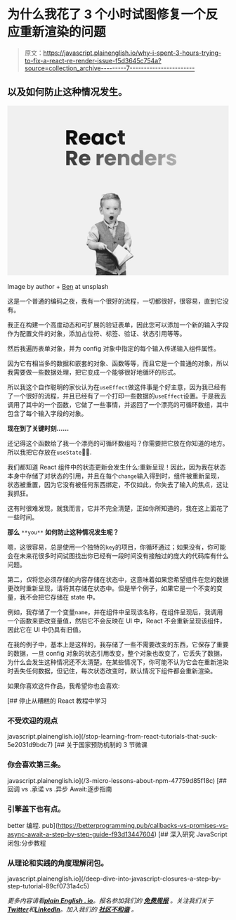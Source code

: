 # 为什么我花了 3 个小时试图修复一个反应重新渲染的问题

> 原文：<https://javascript.plainenglish.io/why-i-spent-3-hours-trying-to-fix-a-react-re-render-issue-f5d3645c754a?source=collection_archive---------7----------------------->

## 以及如何防止这种情况发生。

![](img/ec573df933fa8f6b77ebc55a5c191c37.png)

Image by author + [Ben](https://unsplash.com/@benwhitephotography) at unsplash

这是一个普通的编码之夜，我有一个很好的流程，一切都很好，很容易，直到它没有。

我正在构建一个高度动态和可扩展的验证表单，因此您可以添加一个新的输入字段作为配置文件的对象，添加占位符、标签、验证、状态引用等等。

然后我遍历表单对象，并为 config 对象中指定的每个输入传递输入组件属性。

因为它有相当多的数据和嵌套的对象、函数等等，而且它是一个普通的对象，所以我需要做一些数据处理，把它变成一个能够很好地循环的形式。

所以我这个自作聪明的家伙认为在`useEffect`做这件事是个好主意，因为我已经有了一个很好的流程，并且已经有了一个打印一些数据的`useEffect`设置。于是我去调用了其中的一个函数，它做了一些事情，并返回了一个漂亮的可循环数组，其中包含了每个输入字段的对象。

**现在到了关键时刻……**

还记得这个函数给了我一个漂亮的可循环数组吗？你需要把它放在你知道的地方。所以我把它存放在`useState️`🤦‍♂️.

我们都知道 React 组件中的状态更新会发生什么:重新呈现！因此，因为我在状态本身中存储了对状态的引用，并且在每个`change`输入得到时，组件被重新呈现，状态被重置，因为它没有被任何东西绑定，不仅如此，你失去了输入的焦点，这让我抓狂。

这有时很难发现，就我而言，它并不完全清楚，正如你所知道的，我在这上面花了一些时间。

**那么** `**you**` **如何防止这种情况发生呢？**

嗯，这很容易，总是使用一个独特的`key`的项目，你循环通过；如果没有，你可能会在未来花很多时间试图找出你已经有一段时间没有接触过的庞大的代码库有什么问题。

第二，*仅*将您必须存储的内容存储在状态中，这意味着如果您希望组件在您的数据更改时重新呈现，请将其存储在状态中。但是举个例子，如果它是一个不变的变量，我不会把它存储在 state 中。

例如，我存储了一个变量`name`，并在组件中呈现该名称，在组件呈现后，我调用一个函数来更改变量值，然后它不会反映在 UI 中，React 不会重新呈现该组件，因此它在 UI 中仍具有旧值。

在我的例子中，基本上是这样的，我存储了一些不需要改变的东西，它保存了重要的数据，一旦 config 对象的状态引用改变，整个对象也改变了，它丢失了数据，为什么会发生这种情况还不太清楚。在某些情况下，你可能不认为它会在重新渲染时丢失任何数据，但记住，每次状态改变时，默认情况下组件都会重新渲染。

如果你喜欢这件作品，我希望你也会喜欢:

[](/stop-learning-from-react-tutorials-that-suck-5e2031d9bdc7) [## 停止从糟糕的 React 教程中学习

### 不受欢迎的观点

javascript.plainenglish.io](/stop-learning-from-react-tutorials-that-suck-5e2031d9bdc7) [](/3-micro-lessons-about-npm-47759d85f18c) [## 关于国家预防机制的 3 节微课

### 你会喜欢第三条。

javascript.plainenglish.io](/3-micro-lessons-about-npm-47759d85f18c) [](https://betterprogramming.pub/callbacks-vs-promises-vs-async-await-a-step-by-step-guide-f93d13447604) [## 回调 vs .承诺 vs .异步 Await:逐步指南

### 引擎盖下也有点。

better 编程. pub](https://betterprogramming.pub/callbacks-vs-promises-vs-async-await-a-step-by-step-guide-f93d13447604) [](/deep-dive-into-javascript-closures-a-step-by-step-tutorial-89cf0731a4c5) [## 深入研究 JavaScript 闭包:分步教程

### 从理论和实践的角度理解闭包。

javascript.plainenglish.io](/deep-dive-into-javascript-closures-a-step-by-step-tutorial-89cf0731a4c5) 

*更多内容请看*[***plain English . io***](https://plainenglish.io/)*。报名参加我们的* [***免费周报***](http://newsletter.plainenglish.io/) *。关注我们关于*[***Twitter***](https://twitter.com/inPlainEngHQ)*和*[***LinkedIn***](https://www.linkedin.com/company/inplainenglish/)*。加入我们的* [***社区不和谐***](https://discord.gg/GtDtUAvyhW) *。*